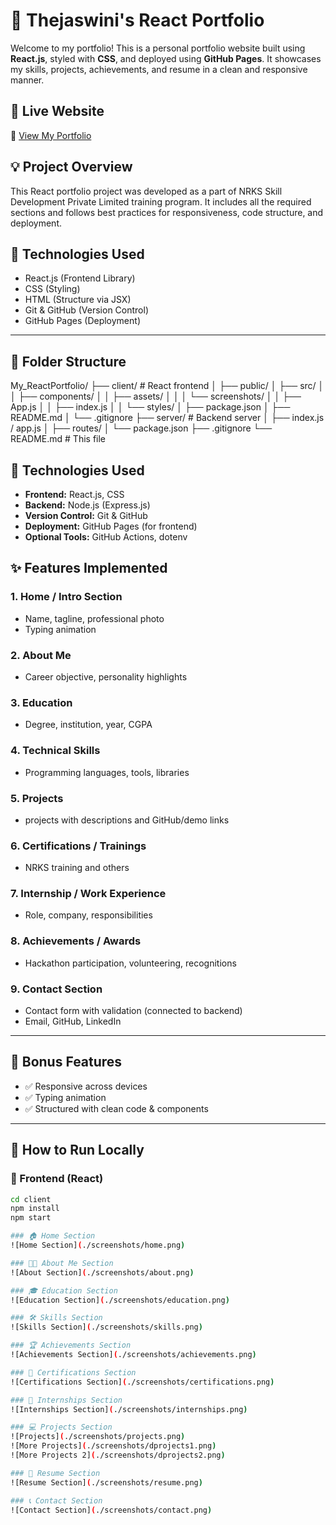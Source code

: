 # 💼 Thejaswini's React Portfolio

Welcome to my portfolio! This is a personal portfolio website built using **React.js**, styled with **CSS**, and deployed using **GitHub Pages**. It showcases my skills, projects, achievements, and resume in a clean and responsive manner.



## 📌 Live Website

🔗 [View My Portfolio](https://theju1212.github.io/My_ReactPortfolio/)



## 💡 Project Overview

This React portfolio project was developed as a part of NRKS Skill Development Private Limited training program. It includes all the required sections and follows best practices for responsiveness, code structure, and deployment.



## 🚀 Technologies Used

- React.js (Frontend Library)
- CSS (Styling)
- HTML (Structure via JSX)
- Git & GitHub (Version Control)
- GitHub Pages (Deployment)

---

## 📁 Folder Structure
My_ReactPortfolio/
├── client/ # React frontend
│ ├── public/
│ ├── src/
│ │ ├── components/
│ │ ├── assets/
│ │ │ └── screenshots/
│ │ ├── App.js
│ │ ├── index.js
│ │ └── styles/
│ ├── package.json
│ ├── README.md
│ └── .gitignore
├── server/ # Backend server 
│ ├── index.js / app.js
│ ├── routes/
│ └── package.json
├── .gitignore
└── README.md # This file




## 🔧 Technologies Used

- **Frontend:** React.js, CSS
- **Backend:** Node.js (Express.js)
- **Version Control:** Git & GitHub
- **Deployment:** GitHub Pages (for frontend)
- **Optional Tools:** GitHub Actions, dotenv



## ✨ Features Implemented

### 1. **Home / Intro Section**
- Name, tagline, professional photo
- Typing animation

### 2. **About Me**
- Career objective, personality highlights

### 3. **Education**
- Degree, institution, year, CGPA

### 4. **Technical Skills**
- Programming languages, tools, libraries

### 5. **Projects**
-  projects with descriptions and GitHub/demo links

### 6. **Certifications / Trainings**
- NRKS training and others

### 7. **Internship / Work Experience**
- Role, company, responsibilities

### 8. **Achievements / Awards**
- Hackathon participation, volunteering, recognitions

### 9. **Contact Section**
- Contact form with validation (connected to backend)
- Email, GitHub, LinkedIn

---

## 🎁 Bonus Features

- ✅ Responsive across devices
- ✅ Typing animation
- ✅ Structured with clean code & components


---

## 🚀 How to Run Locally

### 🔹 Frontend (React)

```bash
cd client
npm install
npm start

### 🏠 Home Section
![Home Section](./screenshots/home.png)

### 👩‍💼 About Me Section
![About Section](./screenshots/about.png)

### 🎓 Education Section
![Education Section](./screenshots/education.png)

### 🛠️ Skills Section
![Skills Section](./screenshots/skills.png)

### 🏆 Achievements Section
![Achievements Section](./screenshots/achievements.png)

### 📜 Certifications Section
![Certifications Section](./screenshots/certifications.png)

### 💼 Internships Section
![Internships Section](./screenshots/internships.png)

### 💻 Projects Section
![Projects](./screenshots/projects.png)
![More Projects](./screenshots/dprojects1.png)
![More Projects 2](./screenshots/dprojects2.png)

### 📄 Resume Section
![Resume Section](./screenshots/resume.png)

### 📞 Contact Section
![Contact Section](./screenshots/contact.png)
